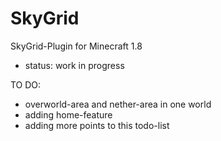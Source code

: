 # SkyGrid

SkyGrid-Plugin for Minecraft 1.8

 - status: work in progress


TO DO:
 - overworld-area and nether-area in one world
 - adding home-feature
 - adding more points to this todo-list
